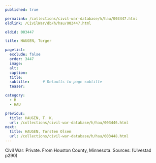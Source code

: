 ```yaml
---
published: true

permalink: /collections/civil-war-database/h/hau/003447.html
oldlink: /CivilWar/db/h/hau/003447.html

oldid: 003447

title: HAUGEN, Torger

pagelist:
  exclude: false
  order: 3447
  image: 
  alt:
  caption:
  title:
  subtitle:      # Defaults to page subtitle
  teaser:

category: 
  - H 
  - HAU

previous:
  title: HAUGEN, T. K.
  url: /collections/civil-war-database/h/hau/003446.html  
next:
  title: HAUGEN, Torsten Olsen
  url: /collections/civil-war-database/h/hau/003448.html   
---
```

Civil War: Private. From Houston County, Minnesota. Sources: (Ulvestad p290)